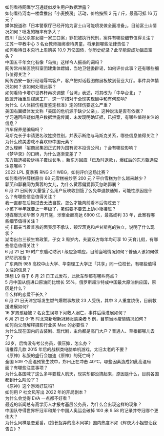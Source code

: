 如何看待网曝学习通疑似发生用户数据泄露？  
如何看待河南一楼盘推出「小麦换房」活动，价格按照 2 元 / 斤，最高可抵 16 万元？  
媒体报道称「日本警察厅已经开始为富士山可能喷发做全面准备」，目前富士山情况如何？喷发的概率有多大？  
四川「岳父杀害女婿一家三口案」罪犯被执行死刑，案件有哪些细节值得关注？  
江苏一早教中心 3 名女教师捆绑虐待男童，将承担哪些法律责任？  
如何看待日本央行上周购买 10.9 万亿国债，创历史纪录？此举能否成功狙击空头？  
中国五千年文化有像「乌拉」这样令人振奋的词吗？  
网传常州某医院科室团建集体嫖娼，当地卫健委辟谣，如何评价此事？还有哪些细节值得关注？  
网传西安一银行经理辱骂客户，客户把对话截图做展板放到营业大厅。事件具体情况如何？该如何处理此事？  
如何看待卡塔尔世界杯再次调整「台湾」表述，将其改为「中华台北」？  
欧盟开始重启煤炭工厂，这一举措对于全球实现碳中和有何影响?  
为什么《人体损伤程度鉴定标准》定的轻伤要这么严重？  
美国右翼媒体发文称「美国的危机源于缺少父亲」，这种说法是否有依据？  
学习通回应疑似用户数据泄露传闻，未发现明确证据，已报案，有哪些值得关注的信息？  
汽车保养是骗局吗？  
马斯克长子申请更名改姓换性别，并表示断绝与马斯克关系，哪些信息值得关注？  
为什么欧美游戏不喜欢带中国元素？  
怎么理解「招商局集团正式转为国有资本投资公司」？会有哪些影响？  
《梦华录》的口碑，为什么逐渐变差了？  
东方甄选被投诉桃子霉烂长毛 ，新东方回应「已及时退款」，爆红后的东方甄选应注意哪些？  
2022 LPL 夏季赛 RNG 2:1 WBG，如何评价这场比赛？  
如何看待钟薛糕原价 68 元雪糕被炒至 200 元？平价雪糕为什么越来越少？  
郭芙和郭襄同为黄蓉的女儿，为什么黄蓉偏爱郭芙忽略郭襄？  
6 月 21 日网传大量饿了么用户反映收到饿了么免单退款通知，可能性原因是什么？有哪些信息值得关注？  
我一直都在后悔过去无法自拔，怎么才能向前看不后悔过去？  
小孩下半年就要上一年级了，暑假要不要去上幼小衔接班？  
港媒曝洗米华案 9 月开庭，涉案金额高达 6800 亿，最高或判 33 年，此案有哪些细节值得关注？  
托卡耶夫当着普京的面表示不承认，顿涅茨克和卢甘斯克的独立​，说明了什么现状？  
湖南出台三孩生育政策，子女 3 周岁内，夫妻双方每年均可享 10 天育儿假，有哪些信息值得关注？  
6 月 21 日 19 时广东启动防汛 Ⅰ 级应急响应，目前当地情况如何？普通人该如何做好防汛准备？  
广东两所 985 高校中山大学、华南理工大学正「共享」同一位校长，有哪些值得关注的信息？  
理想 L9 将于 6 月 21 日正式发布，此款车型都有哪些亮点？  
5 月中国从俄进口原油同比增长 55%，俄罗斯超沙特成中国最大原油供应国，原因是什么？  
什么样的恋爱不长久？  
6 月 21 日天津宝坻发生燃气爆燃事故致 23 人受伤，其中 3 人重度烧伤，目前救援进展如何?  
16 岁男孩疑被 2 名女生误导下河救人溺亡，事件后续进展如何？  
6 月 21 日 0-15 时北京新增新冠肺炎感染者 5 例，目前当地疫情情况如何？  
如何向父母解释摄影行业买 Mac 的必要性？  
为什么现在国内的古装剧、现代剧，主角都是高门大户？普通人、草根都哪儿去了？  
32岁，后悔没有考公务员，很压抑，怎么办？  
请推荐几款 2015 年后的战棋类电脑单机游戏，太旧太老的不要？  
《原神》私服的盛行会加速《原神》的死亡吗？  
全国 509 个高温预警生效中，郑州正在冲击 40℃，哪些因素造成如此高温局面？有哪些注意事项？  
为什么各国喊了这么多年要载人航天，现实却都没搞起来，原因是什么，目前各国都到什么阶段了？  
《原神》这个游戏好玩吗?  
如何用 P 社文风写出 2022 年的开局剧本？  
为什么会觉得 EVA 一点都不好看？  
最近的新闻总有高学历人才报考基层公务员，为什么会出现这样的现象？  
中国队夺得世界杯冠军和某个中国人奥运会破掉 100 米 9.58 的记录并夺冠哪个更伟大？  
为什么同样是恋爱番，《擅长捉弄的高木同学》国内热度不如《辉夜大小姐想让我告白》?  
